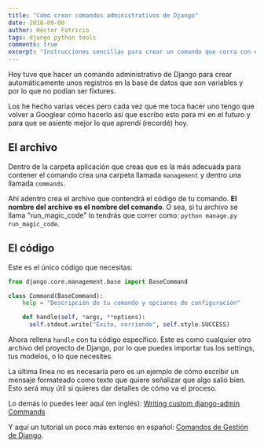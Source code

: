 ```yaml
---
title: "Cómo crear comandos administrativos de Django"
date: 2018-09-00
author: Héctor Patricio
tags: django python tools
comments: true
excerpt: "Instrucciones sencillas para crear un comando que corra con el manage.py de Django."
---
```


Hoy tuve que hacer un comando administrativo de Django para crear automáticamente unos registros en la base de datos que son variables y por lo que no podían ser fixtures.

Los he hecho varias veces pero cada vez que me toca hacer uno tengo que volver a Googlear cómo hacerlo así que escribo esto para mi en el futuro y para que se asiente mejor lo que aprendí (recordé) hoy.

## El archivo

Dentro de la carpeta aplicación que creas que es la más adecuada para contener el comando crea una carpeta llamada `management` y dentro una llamada `commands`.

Ahí adentro crea el archivo que contendrá el código de tu comando. **El nombre del archivo es el nombre del comando**. O sea, si tu archivo se llama "run_magic_code" lo tendrás que correr como: `python manage.py run_magic_code`.

## El código

Este es el único código que necesitas:

```python
from django.core.management.base import BaseCommand

class Command(BaseCommand):
    help = "Descripción de tu comando y opciones de configuración"

    def handle(self, *args, **options):
      self.stdout.write("Éxito, corriendo", self.style.SUCCESS)
```

Ahora rellena `handle` con tu código específico. Este es como cualquier otro archivo del proyecto de Django, por lo que puedes importar tus los settings, tus modelos, o lo que necesites.

La última línea no es necesaria pero es un ejemplo de cómo escribir un mensaje formateado como texto que quiere señalizar que algo salió bien. Esto será muy útil si quieres dar detalles de cómo va el proceso.

Lo demás lo puedes leer aquí (en inglés): [Writing custom django-admin Commands](https://docs.djangoproject.com/en/3.1/howto/custom-management-commands/)

Y aquí un tutorial un poco más extenso en español: [Comandos de Gestión de Django](https://sodocumentation.net/es/django/topic/1661/comandos-de-gestion).
